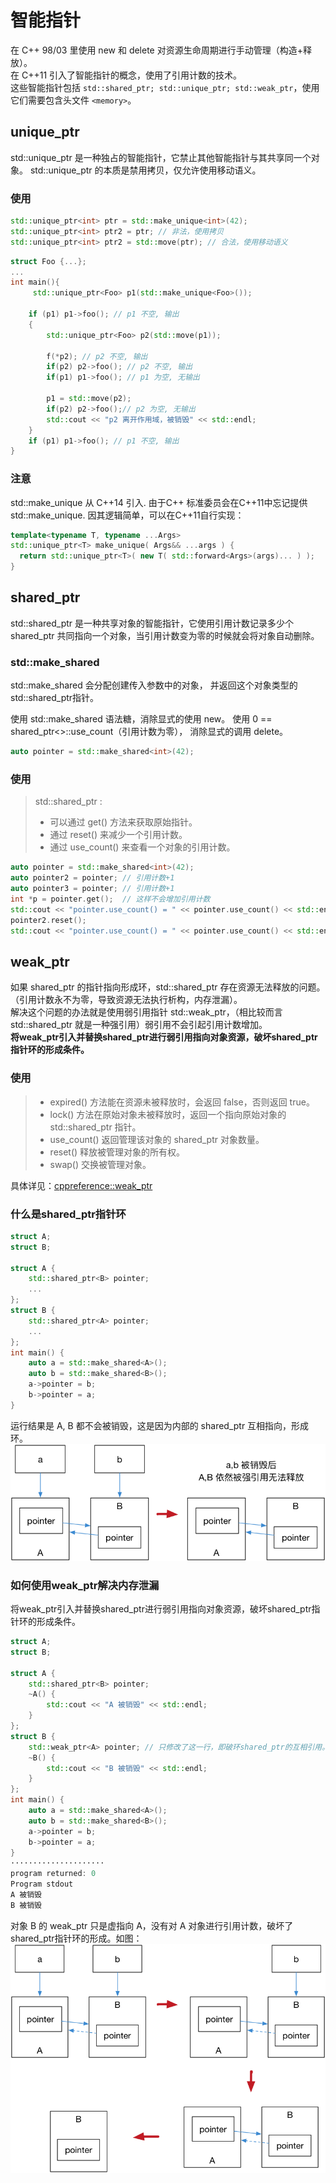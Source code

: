 # 智能指针
在 C++ 98/03 里使用 new 和 delete 对资源生命周期进行手动管理（构造+释放）。  
在 C++11 引入了智能指针的概念，使用了引用计数的技术。  
这些智能指针包括 ```std::shared_ptr; std::unique_ptr; std::weak_ptr```，使用它们需要包含头文件 ```<memory>```。

## unique_ptr
std::unique_ptr 是一种独占的智能指针，它禁止其他智能指针与其共享同一个对象。
std::unique_ptr 的本质是禁用拷贝，仅允许使用移动语义。

### 使用
```c++
std::unique_ptr<int> ptr = std::make_unique<int>(42); 
std::unique_ptr<int> ptr2 = ptr; // 非法，使用拷贝
std::unique_ptr<int> ptr2 = std::move(ptr); // 合法，使用移动语义
```

```C++
struct Foo {...};
...
int main(){
     std::unique_ptr<Foo> p1(std::make_unique<Foo>());

    if (p1) p1->foo(); // p1 不空, 输出
    {
        std::unique_ptr<Foo> p2(std::move(p1));
        
        f(*p2); // p2 不空, 输出
        if(p2) p2->foo(); // p2 不空, 输出
        if(p1) p1->foo(); // p1 为空, 无输出
        
        p1 = std::move(p2);
        if(p2) p2->foo();// p2 为空, 无输出
        std::cout << "p2 离开作用域，被销毁" << std::endl;
    }
    if (p1) p1->foo(); // p1 不空, 输出
}
```
### 注意
std::make_unique 从 C++14 引入.
由于C++ 标准委员会在C++11中忘记提供 std::make_unique. 因其逻辑简单，可以在C++11自行实现：
```c++
template<typename T, typename ...Args>
std::unique_ptr<T> make_unique( Args&& ...args ) {
  return std::unique_ptr<T>( new T( std::forward<Args>(args)... ) );
}
```

## shared_ptr
std::shared_ptr 是一种共享对象的智能指针，它使用引用计数记录多少个 shared_ptr 共同指向一个对象，当引用计数变为零的时候就会将对象自动删除。
### std::make_shared
std::make_shared 会分配创建传入参数中的对象， 并返回这个对象类型的std::shared_ptr指针。

使用 std::make_shared 语法糖，消除显式的使用 new。
使用 0 == shared_ptr<>::use_count（引用计数为零）， 消除显式的调用 delete。
```C++
auto pointer = std::make_shared<int>(42);
```
### 使用
> std::shared_ptr :  
> * 可以通过 get() 方法来获取原始指针。
> * 通过 reset() 来减少一个引用计数。
> * 通过 use_count() 来查看一个对象的引用计数。

```C++
auto pointer = std::make_shared<int>(42);
auto pointer2 = pointer; // 引用计数+1
auto pointer3 = pointer; // 引用计数+1
int *p = pointer.get();  // 这样不会增加引用计数
std::cout << "pointer.use_count() = " << pointer.use_count() << std::endl;   // 3
pointer2.reset();
std::cout << "pointer.use_count() = " << pointer.use_count() << std::endl;   // 2
```
## weak_ptr
如果 shared_ptr 的指针指向形成环，std::shared_ptr 存在资源无法释放的问题。（引用计数永不为零，导致资源无法执行析构，内存泄漏）。  
解决这个问题的办法就是使用弱引用指针 std::weak_ptr，（相比较而言 std::shared_ptr 就是一种强引用）弱引用不会引起引用计数增加。  
<b>将weak_ptr引入并替换shared_ptr进行弱引用指向对象资源，破坏shared_ptr指针环的形成条件。</b>
### 使用
>* expired() 方法能在资源未被释放时，会返回 false，否则返回 true。  
>* lock() 方法在原始对象未被释放时，返回一个指向原始对象的 std::shared_ptr 指针。  
>* use_count() 返回管理该对象的 shared_ptr 对象数量。
>* reset() 释放被管理对象的所有权。
>* swap() 交换被管理对象。

具体详见：[cppreference::weak_ptr](https://zh.cppreference.com/w/cpp/memory/weak_ptr)
### 什么是shared_ptr指针环
```C++
struct A;
struct B;

struct A {
    std::shared_ptr<B> pointer;
    ...
};
struct B {
    std::shared_ptr<A> pointer;
    ...
};
int main() {
    auto a = std::make_shared<A>();
    auto b = std::make_shared<B>();
    a->pointer = b;
    b->pointer = a;
}
```
运行结果是 A, B 都不会被销毁，这是因为内部的 shared_ptr 互相指向，形成环。
![智能指针A](smartpointer_1.png)
### 如何使用weak_ptr解决内存泄漏
将weak_ptr引入并替换shared_ptr进行弱引用指向对象资源，破坏shared_ptr指针环的形成条件。
```C++
struct A;
struct B;

struct A {
    std::shared_ptr<B> pointer;
    ~A() {
        std::cout << "A 被销毁" << std::endl;
    }
};
struct B {
    std::weak_ptr<A> pointer; // 只修改了这一行，即破环shared_ptr的互相引用。
    ~B() {
        std::cout << "B 被销毁" << std::endl;
    }
};
int main() {
    auto a = std::make_shared<A>();
    auto b = std::make_shared<B>();
    a->pointer = b;
    b->pointer = a;
}
·····················
program returned: 0
Program stdout
A 被销毁
B 被销毁
```
对象 B 的 weak_ptr 只是虚指向 A，没有对 A 对象进行引用计数，破坏了 shared_ptr指针环的形成。如图：
![智能指针B](smartpointer_2.png)